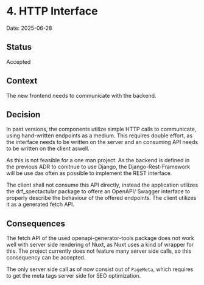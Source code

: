 # 4. HTTP Interface

Date: 2025-06-28

## Status

Accepted

## Context

The new frontend needs to communicate with the backend.

## Decision

In past versions, the components utilize simple HTTP calls to communicate, using hand-written endpoints as a medium.
This requires double effort, as the interface needs to be written on the server and an consuming API needs to be written
on the client aswell.

As this is not feasible for a one man project. As the backend is defined in the previous ADR to conitnue to use Django, the
Django-Rest-Framework will be use das often as possible to implement the REST interface.

The client shall not consume this API directly, instead the application utilizes the drf_spectactular package to offere an
OpenAPI/ Swagger interface to properly describe the behaviour of the offered endpoints. The client utilizes it as a generated
fetch API.

## Consequences

The fetch API of the used openapi-generator-tools package does not work well with server side rendering of Nuxt, as Nuxt uses
a kind of wrapper for this. The project currently does not feature many server side calls, so this consequency can be accepted.

The only server side call as of now consist out of `PageMeta`, which requires to get the meta tags server side for SEO optimization.
